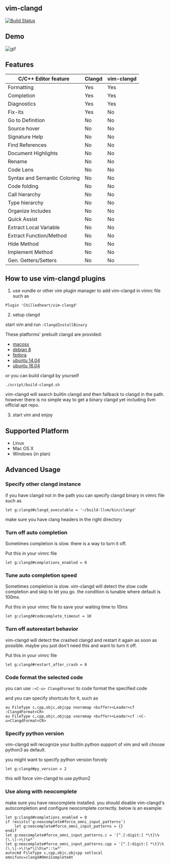 ## vim-clangd
[![Build Status](https://travis-ci.org/Chilledheart/vim-clangd.svg?branch=master)](http://travis-ci.org/Chilledheart/vim-clangd)

## Demo

![gif](http://i.imgur.com/I9cO6Ve.gif)

## Features

|C/C++ Editor feature                |Clangd    |vim-clangd|
|------------------------------------|----------|----------|
|Formatting                          |Yes       |Yes       |
|Completion                          |Yes       |Yes       |
|Diagnostics                         |Yes       |Yes       |
|Fix-its                             |Yes       |No        |
|Go to Definition                    |No        |No        |
|Source hover                        |No        |No        |
|Signature Help                      |No        |No        |
|Find References                     |No        |No        |
|Document Highlights                 |No        |No        |
|Rename                              |No        |No        |
|Code Lens                           |No        |No        |
|Syntax and Semantic Coloring        |No        |No        |
|Code folding                        |No        |No        |
|Call hierarchy                      |No        |No        |
|Type hierarchy                      |No        |No        |
|Organize Includes                   |No        |No        |
|Quick Assist                        |No        |No        |
|Extract Local Variable              |No        |No        |
|Extract Function/Method             |No        |No        |
|Hide Method                         |No        |No        |
|Implement Method                    |No        |No        |
|Gen. Getters/Setters                |No        |No        |

## How to use vim-clangd plugins

1. use vundle or other vim plugin manager to add vim-clangd in vimrc file
such as
```
Plugin 'Chilledheart/vim-clangd'
```

2. setup clangd

start vim and run `:ClangdInstallBinary`

These platforms' prebuilt clangd are provided:
- [macosx](https://storage.googleapis.com/vim-clangd/clangd-macosx.tar.gz)
- [debian 8](https://storage.googleapis.com/vim-clangd/clangd-debian-8.tar.gz)
- [fedora](https://storage.googleapis.com/vim-clangd/clangd-fedora.tar.gz)
- [ubuntu 14.04](https://storage.googleapis.com/vim-clangd/clangd-ubuntu-14.04.tar.gz)
- [ubuntu 16.04](https://storage.googleapis.com/vim-clangd/clangd-ubuntu-16.04.tar.gz)

or you can build clangd by yourself
```
./script/build-clangd.sh
```
vim-clangd will search builtin clangd and then fallback to clangd in the path.
however there is no simple way to get a binary clangd yet including llvm
official apt repo.

3. start vim and enjoy

## Supported Platform

- Linux
- Mac OS X
- Windows (in plan)

## Advanced Usage

### Specify other clangd instance
if you have clangd not in the path
you can specify clangd binary in vimrc file such as
```
let g:clangd#clangd_executable = '~/build-llvm/bin/clangd'
```

make sure you have clang headers in the right directory

### Turn off auto completion
Sometimes completion is slow. there is a way to turn it off.

Put this in your vimrc file
```
let g:clangd#completions_enabled = 0
```

### Tune auto completion speed
Sometimes completion is slow. vim-clangd will detect the slow code completion and skip to let you go.
the condition is tunable where default is 100ms.

Put this in your vimrc file to save your waiting time to 10ms
```
let g:clangd#codecomplete_timeout = 10
```

### Turn off autorestart behavior
vim-clangd will detect the crashed clangd and restart it again as soon as possible.
maybe you just don't need this and want to turn it off.

Put this in your vimrc file
```
let g:clangd#restart_after_crash = 0
```

### Code format the selected code

you can use `:<C-u> ClangdFormat` to code format the specified code

and you can specify shortcuts for it, such as

```
au FileType c,cpp,objc,objcpp nnoremap <buffer><Leader>cf :ClangdFormat<CR>
au FileType c,cpp,objc,objcpp vnoremap <buffer><Leader>cf :<C-u>ClangdFormat<CR>
```

### Specify python version
vim-clangd will recognize your builtin python support of vim and
will choose python3 as default.

you might want to specify python version forcely

```
let g:clangd#py_version = 2
```
this will force vim-clangd to use python2

### Use along with neocomplete

make sure you have neocomplete installed. you should disable vim-clangd's
autocompletion and configure neocomplete correctly. below is an example:

```
let g:clangd#completions_enabled = 0
if !exists('g:neocomplete#force_omni_input_patterns')
    let g:neocomplete#force_omni_input_patterns = {}
endif
let g:neocomplete#force_omni_input_patterns.c = '[^.[:digit:] *\t]\%(\.\|->\)\w*'
let g:neocomplete#force_omni_input_patterns.cpp = '[^.[:digit:] *\t]\%(\.\|->\)\w*\|\h\w*::\w*'
autocmd FileType c,cpp,objc,objcpp setlocal omnifunc=clangd#OmniCompleteAt
```
